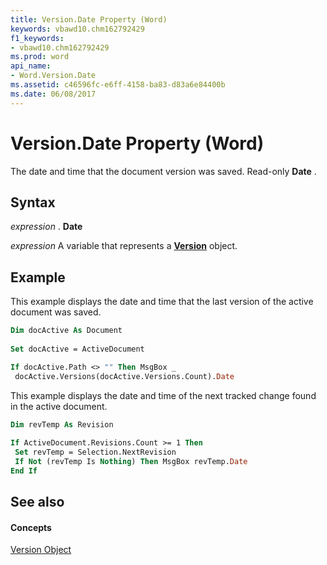 ```yaml
---
title: Version.Date Property (Word)
keywords: vbawd10.chm162792429
f1_keywords:
- vbawd10.chm162792429
ms.prod: word
api_name:
- Word.Version.Date
ms.assetid: c46596fc-e6ff-4158-ba83-d83a6e84400b
ms.date: 06/08/2017
---
```



# Version.Date Property (Word)

The date and time that the document version was saved. Read-only  **Date** .


## Syntax

 _expression_ . **Date**

 _expression_ A variable that represents a **[Version](Word.Version.md)** object.


## Example

This example displays the date and time that the last version of the active document was saved.


```vb
Dim docActive As Document 
 
Set docActive = ActiveDocument 

```


```vb
If docActive.Path <> "" Then MsgBox _ 
 docActive.Versions(docActive.Versions.Count).Date
```

This example displays the date and time of the next tracked change found in the active document.




```vb
Dim revTemp As Revision 
 
If ActiveDocument.Revisions.Count >= 1 Then 
 Set revTemp = Selection.NextRevision 
 If Not (revTemp Is Nothing) Then MsgBox revTemp.Date 
End If
```


## See also


#### Concepts


[Version Object](Word.Version.md)

